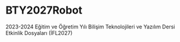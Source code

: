 # BTY2027Robot
2023-2024 Eğitim ve Öğretim Yılı Bilişim Teknolojileri ve Yazılım Dersi Etkinlik Dosyaları (İFL2027)
